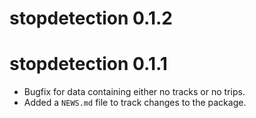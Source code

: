 # stopdetection 0.1.2

# stopdetection 0.1.1

* Bugfix for data containing either no tracks or no trips. 
* Added a `NEWS.md` file to track changes to the package.
